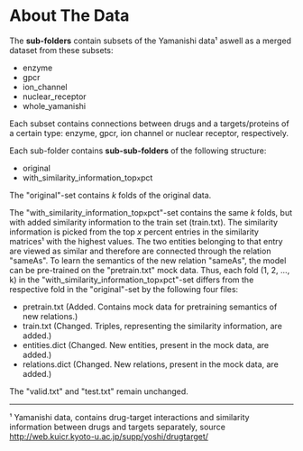 # About The Data

The **sub-folders** contain subsets of the Yamanishi data¹ aswell as a merged dataset from these subsets:
- enzyme
- gpcr
- ion_channel
- nuclear_receptor
- whole_yamanishi

Each subset contains connections between drugs and a targets/proteins of a certain type: 
enzyme, gpcr, ion channel or nuclear receptor, respectively.

Each sub-folder contains **sub-sub-folders** of the following structure:
- original
- with_similarity_information_top`x`pct

The "original"-set contains $k$ folds of the original data. 

The "with_similarity_information_top`x`pct"-set contains the same $k$ folds, but with added similarity information to 
the train set (train.txt). The similarity information is picked from the top $x$ percent entries in the similarity 
matrices¹ with the highest values. The two entities belonging to that entry are viewed as similar and therefore are 
connected through the relation "sameAs". To learn the semantics of the new relation "sameAs", the model can be 
pre-trained on the "pretrain.txt" mock data. Thus, each fold (1, 2, ..., k) in the 
"with_similarity_information_top`x`pct"-set differs from the respective fold in the "original"-set by the following 
four files:
- pretrain.txt (Added. Contains mock data for pretraining semantics of new relations.)
- train.txt (Changed. Triples, representing the similarity information, are added.)
- entities.dict (Changed. New entities, present in the mock data, are added.)
- relations.dict (Changed. New relations, present in the mock data, are added.)

The "valid.txt" and "test.txt" remain unchanged.

---

¹ Yamanishi data, contains drug-target interactions and similarity information between drugs and targets separately, 
source http://web.kuicr.kyoto-u.ac.jp/supp/yoshi/drugtarget/